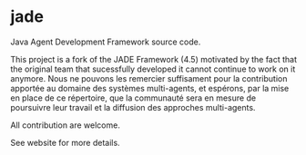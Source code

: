 # jade

Java Agent Development Framework source code.

This project is a fork of the JADE Framework (4.5) motivated by the fact that the original team that sucessfully developed it cannot continue to work on it anymore.
Nous ne pouvons les remercier suffisament pour la contribution apportée au domaine des systèmes multi-agents, et espérons, par la mise en place de ce répertoire, que la communauté sera en mesure de poursuivre 
leur travail et la diffusion des approches multi-agents.

All contribution are welcome.

See website for more details.